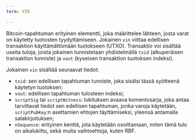 ```yaml
---
term: VIN

---
```

Bitcoin-tapahtuman erityinen elementti, joka määrittelee lähteen, josta varat on käytetty tuotosten tyydyttämiseen. Jokainen `vin` viittaa edellisen transaktion käyttämättömään tuotokseen (UTXO). Transaktio voi sisältää useita tuloja, joista jokainen tunnistetaan yhdistelmällä `txid` (alkuperäisen transaktion tunniste) ja `vout` (kyseisen transaktion tuotoksen indeksi).

Jokainen `vin` sisältää seuraavat tiedot:


- `txid`: sen edellisen tapahtuman tunniste, joka sisälsi tässä syötteenä käytetyn tuotoksen;
- `vout`: edellisen tapahtuman tulosteen indeksi;
- `scriptSig` tai `scriptWitness`: lukituksen avaava komentosarja, joka antaa tarvittavat tiedot sen edellisen tapahtuman, jonka varoja käytetään, `scriptPubKey`:n asettamien ehtojen täyttämiseksi, yleensä antamalla salakirjoituksen;
- `nSequence`: erityinen kenttä, jota käytetään osoittamaan, miten tämä tulo on aikalukittu, sekä muita vaihtoehtoja, kuten RBF.